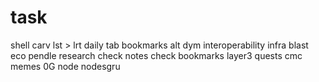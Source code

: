 # task
shell
carv
lst > lrt
daily tab
bookmarks
alt
dym
interoperability infra
blast eco
pendle
research
check notes
check bookmarks
layer3 quests
cmc memes
0G node
nodesgru
